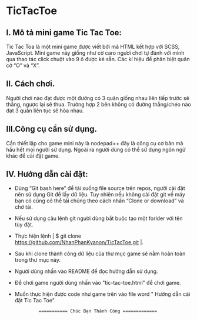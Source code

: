 # TicTacToe
## I. Mô tả mini game Tic Tac Toe:
Tic Tac Toa là một mini game được viết bởi mã HTML kết hợp với SCSS, JavaScript. Mini game này giống như cờ caro người chơi tự đánh với mình qua thao tác click chuột vào 9 ô được kẻ sẵn. Các kí hiệu để phân biệt quân cờ  “O” và “X”. 
## II. Cách chơi.
Người chơi nào đạt được một đường  có 3 quân giống nhau liên tiếp trước sẽ thắng, ngược lại sẽ thua. Trường hợp 2 bên không có đường thẳng/chéo nào đạt 3 quân liên tục sẽ hòa nhau.
## III.Công cụ cần sử dụng.
Cần thiết lập cho game mini này là nodepad++ đây là công cụ cơ bản mà hầu hết mọi người sử dụng. Ngoài ra người dùng có thể sử dụng ngôn ngữ khác để cài đặt game.
## IV. Hướng dẫn cài đặt:
- Dùng “Git bash here” để tải xuống file source trên repos, người cài đặt nên sử dụng Git để lấy dữ liệu. Tuy nhiên nếu không cài đặt git về máy bạn có cũng có thể tải chúng theo cách nhấn “Clone or download” và chờ tải.
- Nếu sử dụng câu lệnh git người dùng bắt buộc tạo một forlder với tên tùy đặt.
- Thực hiện lệnh  |  $ git clone https://github.com/NhanPhanKyanon/TicTacToe.git |.
- Sau khi clone thành công dữ liệu của thư mục game sẽ nằm hoàn toàn trong thư mục này.
- Người dùng nhấn vào README để đọc hướng dẫn sử dụng.
- Để chơi game người dùng nhấn vào "tic-tac-toe.html" để chơi game.
- Muốn thực hiện được code như game trên vào file word " Hướng dẫn cài đặt Tic Tac Toe". 

               =========== Chúc Bạn Thành Công =============
